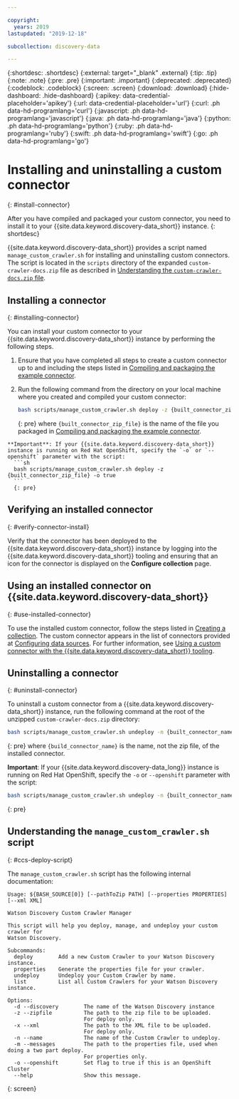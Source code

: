 ```yaml
---

copyright:
  years: 2019
lastupdated: "2019-12-18"

subcollection: discovery-data

---
```


{:shortdesc: .shortdesc}
{:external: target="_blank" .external}
{:tip: .tip}
{:note: .note}
{:pre: .pre}
{:important: .important}
{:deprecated: .deprecated}
{:codeblock: .codeblock}
{:screen: .screen}
{:download: .download}
{:hide-dashboard: .hide-dashboard}
{:apikey: data-credential-placeholder='apikey'} 
{:url: data-credential-placeholder='url'}
{:curl: .ph data-hd-programlang='curl'}
{:javascript: .ph data-hd-programlang='javascript'}
{:java: .ph data-hd-programlang='java'}
{:python: .ph data-hd-programlang='python'}
{:ruby: .ph data-hd-programlang='ruby'}
{:swift: .ph data-hd-programlang='swift'}
{:go: .ph data-hd-programlang='go'}

# Installing and uninstalling a custom connector
{: #install-connector}

After you have compiled and packaged your custom connector, you need to install it to your {{site.data.keyword.discovery-data_short}} instance.
{: shortdesc}

{{site.data.keyword.discovery-data_short}} provides a script named `manage_custom_crawler.sh` for installing and uninstalling custom connectors. The script is located in the `scripts` directory of the expanded `custom-crawler-docs.zip` file as described in [Understanding the `custom-crawler-docs.zip` file](/docs/discovery-data?topic=discovery-data-example-connector#ccs-grok-crawler-zip-file).

## Installing a connector
{: #installing-connector}

You can install your custom connector to your {{site.data.keyword.discovery-data_short}} instance by performing the following steps.

  1. Ensure that you have completed all steps to create a custom connector up to and including the steps listed in [Compiling and packaging the example connector](/docs/discovery-data?topic=discovery-data-compile-package-connector).
    
  1. Run the following command from the directory on your local machine where you created and compiled your custom connector:
     ```sh
     bash scripts/manage_custom_crawler.sh deploy -z {built_connector_zip_file}
     ```
     {: pre}
    where `{built_connector_zip_file}` is the name of the file you packaged in [Compiling and packaging the example connector](/docs/discovery-data?topic=discovery-data-compile-package-connector).

    **Important**: If your {{site.data.keyword.discovery-data_short}} instance is running on Red Hat OpenShift, specify the `-o` or `--openshift` parameter with the script:
      ```sh
      bash scripts/manage_custom_crawler.sh deploy -z {built_connector_zip_file} -o true
      ```
      {: pre}

## Verifying an installed connector
{: #verify-connector-install}

Verify that the connector has been deployed to the {{site.data.keyword.discovery-data_short}} instance by logging into the {{site.data.keyword.discovery-data_short}} tooling and ensuring that an icon for the connector is displayed on the **Configure collection** page.

## Using an installed connector on {{site.data.keyword.discovery-data_short}}
{: #use-installed-connector}

To use the installed custom connector, follow the steps listed in [Creating a collection](/docs/discovery-data?topic=discovery-data-collections#createcollection). The custom connector appears in the list of connectors provided at [Configuring data sources](/docs/discovery-data?topic=discovery-data-collections#collection-types). For further information, see [Using a custom connector with the {{site.data.keyword.discovery-data_short}} tooling](/docs/discovery-data?topic=discovery-data-ccs-tooling).

## Uninstalling a connector
{: #uninstall-connector}

To uninstall a custom connector from a {{site.data.keyword.discovery-data_short}} instance, run the following command at the root of the unzipped `custom-crawler-docs.zip` directory:

```sh
bash scripts/manage_custom_crawler.sh undeploy -n {built_connector_name}
```
{: pre}
where `{build_connector_name}` is the name, not the zip file, of the installed connector.

**Important**: If your {{site.data.keyword.discovery-data_long}} instance is running on Red Hat OpenShift, specify the `-o` or `--openshift` parameter with the script:
```sh
bash scripts/manage_custom_crawler.sh undeploy -n {built_connector_name} -o true
```
{: pre}

## Understanding the `manage_custom_crawler.sh` script
{: #ccs-deploy-script}

The `manage_custom_crawler.sh` script has the following internal documentation:

```
Usage: ${BASH_SOURCE[0]} [--pathToZip PATH] [--properties PROPERTIES] [--xml XML]

Watson Discovery Custom Crawler Manager

This script will help you deploy, manage, and undeploy your custom crawler for
Watson Discovery.

Subcommands:
  deploy        Add a new Custom Crawler to your Watson Discovery instance.
  properties    Generate the properties file for your crawler.
  undeploy      Undeploy your Custom Crawler by name.
  list          List all Custom Crawlers for your Watson Discovery instance.

Options:
  -d --discovery        The name of the Watson Discovery instance
  -z --zipfile          The path to the zip file to be uploaded.
                        For deploy only.
  -x --xml              The path to the XML file to be uploaded.
                        For deploy only.
  -n --name             The name of the Custom Crawler to undeploy.
  -m --messages         The path to the properties file, used when doing a two part deploy.
                        For properties only.
  -o --openshift        Set flag to true if this is an OpenShift Cluster
  --help                Show this message.
```
{: screen}



